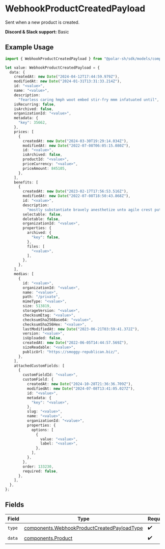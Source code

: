 # WebhookProductCreatedPayload

Sent when a new product is created.

**Discord & Slack support:** Basic

## Example Usage

```typescript
import { WebhookProductCreatedPayload } from "@polar-sh/sdk/models/components";

let value: WebhookProductCreatedPayload = {
  data: {
    createdAt: new Date("2024-04-12T17:44:59.979Z"),
    modifiedAt: new Date("2024-01-31T13:31:33.214Z"),
    id: "<value>",
    name: "<value>",
    description:
      "fearless caring hmph woot embed stir-fry mmm infatuated until",
    isRecurring: false,
    isArchived: false,
    organizationId: "<value>",
    metadata: {
      "key": 35662,
    },
    prices: [
      {
        createdAt: new Date("2024-03-30T19:29:14.034Z"),
        modifiedAt: new Date("2022-07-08T06:05:15.080Z"),
        id: "<value>",
        isArchived: false,
        productId: "<value>",
        priceCurrency: "<value>",
        priceAmount: 845105,
      },
    ],
    benefits: [
      {
        createdAt: new Date("2023-02-17T17:56:53.516Z"),
        modifiedAt: new Date("2022-07-08T18:50:43.868Z"),
        id: "<value>",
        description:
          "mostly substantiate bravely anesthetize unto agile crest put phooey",
        selectable: false,
        deletable: false,
        organizationId: "<value>",
        properties: {
          archived: {
            "key": false,
          },
          files: [
            "<value>",
          ],
        },
      },
    ],
    medias: [
      {
        id: "<value>",
        organizationId: "<value>",
        name: "<value>",
        path: "/private",
        mimeType: "<value>",
        size: 513819,
        storageVersion: "<value>",
        checksumEtag: "<value>",
        checksumSha256Base64: "<value>",
        checksumSha256Hex: "<value>",
        lastModifiedAt: new Date("2023-06-21T03:59:41.372Z"),
        version: "<value>",
        isUploaded: false,
        createdAt: new Date("2022-06-05T14:44:57.569Z"),
        sizeReadable: "<value>",
        publicUrl: "https://smoggy-republican.biz/",
      },
    ],
    attachedCustomFields: [
      {
        customFieldId: "<value>",
        customField: {
          createdAt: new Date("2024-10-28T21:36:36.709Z"),
          modifiedAt: new Date("2024-07-08T13:41:05.027Z"),
          id: "<value>",
          metadata: {
            "key": "<value>",
          },
          slug: "<value>",
          name: "<value>",
          organizationId: "<value>",
          properties: {
            options: [
              {
                value: "<value>",
                label: "<value>",
              },
            ],
          },
        },
        order: 133230,
        required: false,
      },
    ],
  },
};
```

## Fields

| Field                                                                                                      | Type                                                                                                       | Required                                                                                                   | Description                                                                                                |
| ---------------------------------------------------------------------------------------------------------- | ---------------------------------------------------------------------------------------------------------- | ---------------------------------------------------------------------------------------------------------- | ---------------------------------------------------------------------------------------------------------- |
| `type`                                                                                                     | [components.WebhookProductCreatedPayloadType](../../models/components/webhookproductcreatedpayloadtype.md) | :heavy_check_mark:                                                                                         | N/A                                                                                                        |
| `data`                                                                                                     | [components.Product](../../models/components/product.md)                                                   | :heavy_check_mark:                                                                                         | A product.                                                                                                 |
